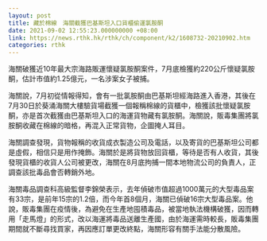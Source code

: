 ```yaml
---
layout: post
title: 藏於棉線　海關截獲巴基斯坦入口貨櫃偷運氯胺酮
date: 2021-09-02 12:55:23.000000000 +08:00
link: https://news.rthk.hk/rthk/ch/component/k2/1608732-20210902.htm
categories: rthk
---
```


海關破獲近10年最大宗海路販運懷疑氯胺酮案件，7月底檢獲約220公斤懷疑氯胺酮，估計市值約1.25億元，一名涉案女子被捕。

海關說，7月初從情報得知，會有一批氯胺酮由巴基斯坦經海路進入香港，其後在7月30日於葵涌海關大樓驗貨場截獲一個報稱棉線的貨櫃中，檢獲該批懷疑氯胺酮，亦是首次截獲由巴基斯坦入口的海運貨物藏有氯胺酮。海關說，販毒集團將氯胺酮收藏在棉線的暗格，再混入正常貨物，企圖掩人耳目。

海關調查發現，貨物報稱的收貨成衣製造公司及電話，以及寄貨的巴基斯坦公司都是虛假，相信只是用作掩飾。海關於是將貨物放回貨櫃，等待是否有人收貨，其後發現貨櫃的收貨人公司被更改，海關在8月底拘捕一間本地物流公司的負責人，正調查該批毒品會否轉銷外地。

海關毒品調查科高級監督李錦榮表示，去年偵破市值超過1000萬元的大型毒品案有33宗，是前年15宗的1.2倍，而今年首8個月，海關已偵破16宗大型毒品案。他說，販毒集團在疫情後，為避免在生產地囤積毒品，被當地執法機構破獲，因而轉用「走馬燈」的形式，改以海運將毒品送離生產國，由於海運需時較長，販毒集團期間就不斷尋找買家，再因應訂單更改終點，海關形容有關手法能分散風險。
